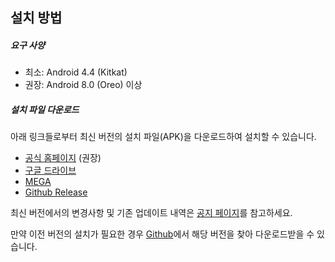 ## 설치 방법

##### 요구 사양

- 최소: Android 4.4 (Kitkat)
- 권장: Android 8.0 (Oreo) 이상


##### 설치 파일 다운로드

아래 링크들로부터 최신 버전의 설치 파일(APK)을 다운로드하여 설치할 수 있습니다.

- [공식 홈페이지](https://luckyjervis.com/gotobrowser/files/gotobrowser-latest.apk) (권장)
- [구글 드라이브](https://drive.google.com/file/d/1eMGY1NF1p3xP1PRnPOZjQ01SFy4zVx68/view)
- [MEGA](https://mega.nz/folder/JZUTGJYR#py5vd_39d_Emn0FSr9Rj4g)
- [Github Release](https://github.com/antest1/GotoBrowser/releases)

최신 버전에서의 변경사항 및 기존 업데이트 내역은 [공지 페이지](https://luckyjervis.com/GotoBrowser/notice)를 참고하세요.

만약 이전 버전의 설치가 필요한 경우 [Github](https://github.com/antest1/GotoBrowser/tags)에서 해당 버전을 찾아 다운로드받을 수 있습니다.